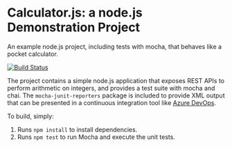 Calculator.js: a node.js Demonstration Project
==============================================
An example node.js project, including tests with mocha, that behaves like
a pocket calculator.

[![Build Status](https://dev.azure.com/maartenstorm/Agile%20Planning%20and%20Portfolio%20Management%20with%20Azure%20Boards/_apis/build/status/maartenstorm.calculator?branchName=refs%2Fpull%2F1%2Fmerge)](https://dev.azure.com/maartenstorm/Agile%20Planning%20and%20Portfolio%20Management%20with%20Azure%20Boards/_build/latest?definitionId=4&branchName=refs%2Fpull%2F1%2Fmerge)

The project contains a simple node.js application that exposes REST APIs
to perform arithmetic on integers, and provides a test suite with mocha
and chai.  The `mocha-junit-reporters` package is included to provide XML
output that can be presented in a continuous integration tool like
[Azure DevOps](https://azure.com/devops).

To build, simply:

1. Runs `npm install` to install dependencies.
2. Runs `npm test` to run Mocha and execute the unit tests.

